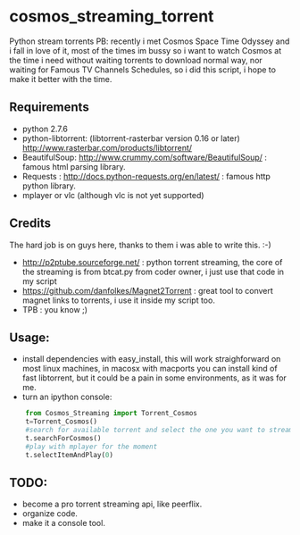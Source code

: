 cosmos_streaming_torrent
========================

Python stream torrents PB: recently i met Cosmos Space Time Odyssey and i fall in love of it, most of the times im bussy so i want to watch Cosmos at the time i need without waiting torrents to download normal way, nor waiting for Famous TV Channels Schedules, so i did this script, i hope to make it better with the time.

## Requirements
* python 2.7.6
* python-libtorrent:  (libtorrent-rasterbar version 0.16 or later)  <http://www.rasterbar.com/products/libtorrent/>
* BeautifulSoup:  <http://www.crummy.com/software/BeautifulSoup/> : famous html parsing library.
* Requests : http://docs.python-requests.org/en/latest/ : famous http python library.
* mplayer or vlc (although vlc is not yet supported)

## Credits 
The hard job is on guys here, thanks to them i was able to write this. :-) 
* <http://p2ptube.sourceforge.net/> : python torrent streaming, the core of the streaming is from btcat.py from coder owner, i just use that code in my script
* <https://github.com/danfolkes/Magnet2Torrent> : great tool to convert magnet links to torrents, i use it inside my script too. 
* TPB : you know ;)

## Usage:
* install dependencies with easy_install, this will work straighforward on most linux machines, in macosx with macports you can install kind of fast
libtorrent, but it could be a pain in some environments, as it was for me. 
* turn an ipython console:
```python
    from Cosmos_Streaming import Torrent_Cosmos
    t=Torrent_Cosmos()
    #search for available torrent and select the one you want to stream, is sorted by seeds
    t.searchForCosmos()
    #play with mplayer for the moment
    t.selectItemAndPlay(0)
```
## TODO:
* become a pro torrent streaming api, like peerflix.
* organize code.
* make it a console tool.













